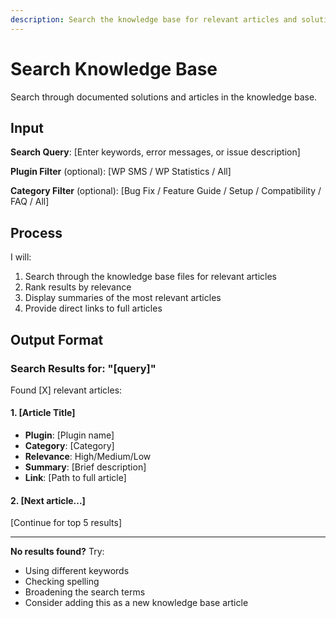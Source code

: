 ```yaml
---
description: Search the knowledge base for relevant articles and solutions
---
```


# Search Knowledge Base

Search through documented solutions and articles in the knowledge base.

## Input

**Search Query**: [Enter keywords, error messages, or issue description]

**Plugin Filter** (optional): [WP SMS / WP Statistics / All]

**Category Filter** (optional): [Bug Fix / Feature Guide / Setup / Compatibility / FAQ / All]

## Process

I will:
1. Search through the knowledge base files for relevant articles
2. Rank results by relevance
3. Display summaries of the most relevant articles
4. Provide direct links to full articles

## Output Format

### Search Results for: "[query]"

Found [X] relevant articles:

#### 1. [Article Title]
- **Plugin**: [Plugin name]
- **Category**: [Category]
- **Relevance**: High/Medium/Low
- **Summary**: [Brief description]
- **Link**: [Path to full article]

#### 2. [Next article...]

[Continue for top 5 results]

---

**No results found?** Try:
- Using different keywords
- Checking spelling
- Broadening the search terms
- Consider adding this as a new knowledge base article
